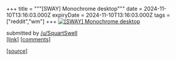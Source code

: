 +++
title = """[SWAY] Monochrome desktop"""
date = 2024-11-10T13:16:03.000Z
expiryDate = 2024-11-10T13:16:03.000Z
tags = ["reddit","wm"]
+++
[![[SWAY] Monochrome desktop](https://b.thumbs.redditmedia.com/jykJIcOK6e2QzHcLnXU1zwjZf7_6pIcDzTCld_3O2Gk.jpg "[SWAY] Monochrome desktop")](https://www.reddit.com/r/unixporn/comments/1go0fi8/sway_monochrome_desktop/)

submitted by [/u/SquartSwell](https://www.reddit.com/user/SquartSwell)  
[\[link\]](https://www.reddit.com/gallery/1go0fi8) [\[comments\]](https://www.reddit.com/r/unixporn/comments/1go0fi8/sway_monochrome_desktop/)

[[source]](https://www.reddit.com/r/unixporn/comments/1go0fi8/sway_monochrome_desktop/)
